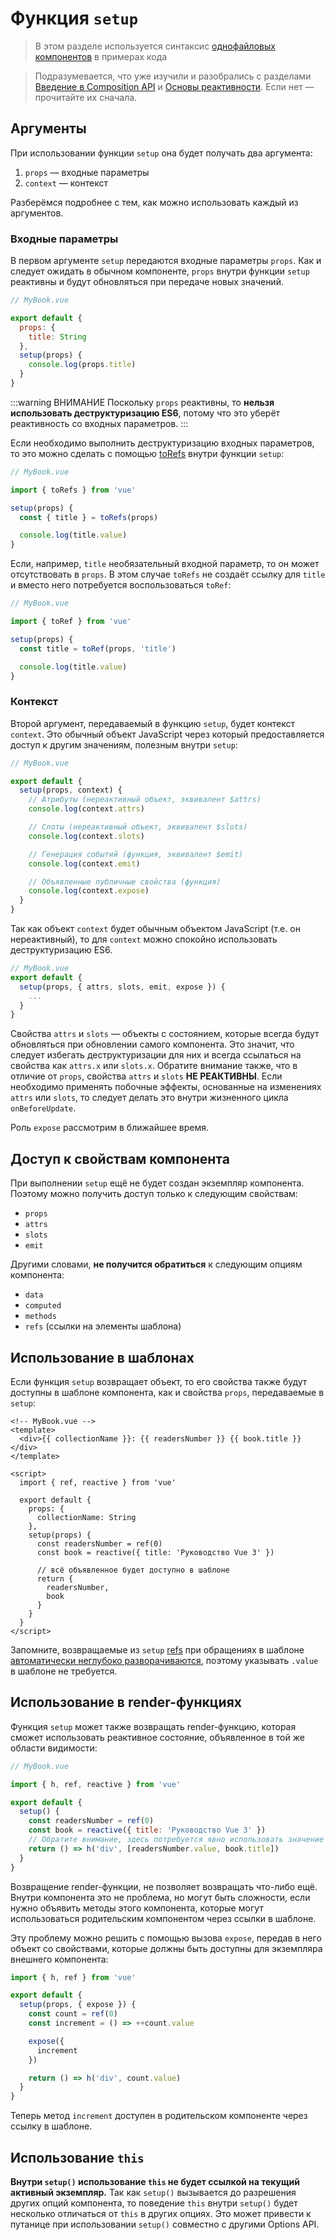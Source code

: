 # Функция `setup`

> В этом разделе используется синтаксис [однофайловых компонентов](single-file-component.md) в примерах кода

> Подразумевается, что уже изучили и разобрались с разделами [Введение в Composition API](composition-api-introduction.md) и [Основы реактивности](reactivity-fundamentals.md). Если нет — прочитайте их сначала.

## Аргументы

При использовании функции `setup` она будет получать два аргумента:

1. `props` — входные параметры
2. `context` — контекст

Разберёмся подробнее с тем, как можно использовать каждый из аргументов.

### Входные параметры

В первом аргументе `setup` передаются входные параметры `props`. Как и следует ожидать в обычном компоненте, `props` внутри функции `setup` реактивны и будут обновляться при передаче новых значений.

```js
// MyBook.vue

export default {
  props: {
    title: String
  },
  setup(props) {
    console.log(props.title)
  }
}
```

:::warning ВНИМАНИЕ
Поскольку `props` реактивны, то **нельзя использовать деструктуризацию ES6**, потому что это уберёт реактивность со входных параметров.
:::

Если необходимо выполнить деструктуризацию входных параметров, то это можно сделать с помощью [toRefs](reactivity-fundamentals.md#деструктурирование-реактивного-состояния) внутри функции `setup`:

```js
// MyBook.vue

import { toRefs } from 'vue'

setup(props) {
  const { title } = toRefs(props)

  console.log(title.value)
}
```

Если, например, `title` необязательный входной параметр, то он может отсутствовать в `props`. В этом случае `toRefs` не создаёт ссылку для `title` и вместо него потребуется воспользоваться `toRef`:

```js
// MyBook.vue

import { toRef } from 'vue'

setup(props) {
  const title = toRef(props, 'title')

  console.log(title.value)
}
```

### Контекст

Второй аргумент, передаваемый в функцию `setup`, будет контекст `context`. Это обычный объект JavaScript через который предоставляется доступ к другим значениям, полезным внутри `setup`:

```js
// MyBook.vue

export default {
  setup(props, context) {
    // Атрибуты (нереактивный объект, эквивалент $attrs)
    console.log(context.attrs)

    // Слоты (нереактивный объект, эквивалент $slots)
    console.log(context.slots)

    // Генерация событий (функция, эквивалент $emit)
    console.log(context.emit)

    // Объявленные публичные свойства (функция)
    console.log(context.expose)
  }
}
```

Так как объект `context` будет обычным объектом JavaScript (т.е. он нереактивный), то для `context` можно спокойно использовать деструктуризацию ES6.

```js
// MyBook.vue
export default {
  setup(props, { attrs, slots, emit, expose }) {
    ...
  }
}
```

Свойства `attrs` и `slots` — объекты с состоянием, которые всегда будут обновляться при обновлении самого компонента. Это значит, что следует избегать деструктуризации для них и всегда ссылаться на свойства как `attrs.x` или `slots.x`. Обратите внимание также, что в отличие от `props`, свойства `attrs` и `slots` **НЕ РЕАКТИВНЫ**. Если необходимо применять побочные эффекты, основанные на изменениях `attrs` или `slots`, то следует делать это внутри жизненного цикла `onBeforeUpdate`.

Роль `expose` рассмотрим в ближайшее время.

## Доступ к свойствам компонента

При выполнении `setup` ещё не будет создан экземпляр компонента. Поэтому можно получить доступ только к следующим свойствам:

- `props`
- `attrs`
- `slots`
- `emit`

Другими словами, **не получится обратиться** к следующим опциям компонента:

- `data`
- `computed`
- `methods`
- `refs` (ссылки на элементы шаблона)

## Использование в шаблонах

Если функция `setup` возвращает объект, то его свойства также будут доступны в шаблоне компонента, как и свойства `props`, передаваемые в `setup`:

```vue
<!-- MyBook.vue -->
<template>
  <div>{{ collectionName }}: {{ readersNumber }} {{ book.title }}</div>
</template>

<script>
  import { ref, reactive } from 'vue'

  export default {
    props: {
      collectionName: String
    },
    setup(props) {
      const readersNumber = ref(0)
      const book = reactive({ title: 'Руководство Vue 3' })

      // всё объявленное будет доступно в шаблоне
      return {
        readersNumber,
        book
      }
    }
  }
</script>
```

Запомните, возвращаемые из `setup` [refs](../api/refs-api.md#ref) при обращениях в шаблоне [автоматически неглубоко разворачиваются](reactivity-fundamentals.md#разворачивание-ref-ссылок), поэтому указывать `.value` в шаблоне не требуется.

## Использование в render-функциях

Функция `setup` может также возвращать render-функцию, которая сможет использовать реактивное состояние, объявленное в той же области видимости:

```js
// MyBook.vue

import { h, ref, reactive } from 'vue'

export default {
  setup() {
    const readersNumber = ref(0)
    const book = reactive({ title: 'Руководство Vue 3' })
    // Обратите внимание, здесь потребуется явно использовать значение ref
    return () => h('div', [readersNumber.value, book.title])
  }
}
```

Возвращение render-функции, не позволяет возвращать что-либо ещё. Внутри компонента это не проблема, но могут быть сложности, если нужно объявить методы этого компонента, которые могут использоваться родительским компонентом через ссылки в шаблоне.

Эту проблему можно решить с помощью вызова `expose`, передав в него объект со свойствами, которые должны быть доступны для экземпляра внешнего компонента:

```js
import { h, ref } from 'vue'

export default {
  setup(props, { expose }) {
    const count = ref(0)
    const increment = () => ++count.value

    expose({
      increment
    })

    return () => h('div', count.value)
  }
}
```

Теперь метод `increment` доступен в родительском компоненте через ссылку в шаблоне.

## Использование `this`

**Внутри `setup()` использование `this` не будет ссылкой на текущий активный экземпляр.** Так как `setup()` вызывается до разрешения других опций компонента, то поведение `this` внутри `setup()` будет несколько отличаться от `this` в других опциях. Это может привести к путанице при использовании `setup()` совместно с другими Options API.
